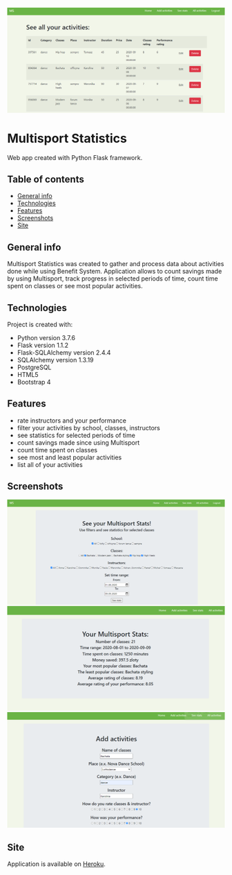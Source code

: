 ![tekst alternatywny](https://github.com/kamilaurbanczyk/multisport-statistics/blob/github/images/1.png)

# Multisport Statistics 
Web app created with Python Flask framework. 
## Table of contents
* [General info](#general-info)
* [Technologies](#technologies)
* [Features](#features)
* [Screenshots](#screenshots)
* [Site](#launch)

## General info
Multisport Statistics was created to gather and process data about activities done while using Benefit System. Application allows to count savings made by using Multisport, 
track progress in selected periods of time, count time spent on classes or see most popular activities. 

## Technologies
Project is created with:
* Python version 3.7.6
* Flask version 1.1.2
* Flask-SQLAlchemy version 2.4.4
* SQLAlchemy version 1.3.19
* PostgreSQL
* HTML5
* Bootstrap 4


## Features
* rate instructors and your performance
* filter your activities by school, classes, instructors
* see statistics for selected periods of time
* count savings made since using Multisport
* count time spent on classes
* see most and least popular activities
* list all of your activities

## Screenshots
![Filters](https://github.com/kamilaurbanczyk/multisport-statistics/blob/github/images/3.png)
![See stats](https://github.com/kamilaurbanczyk/multisport-statistics/blob/github/images/4.png)
![Add activity](https://github.com/kamilaurbanczyk/multisport-statistics/blob/github/images/2.png)

## Site
Application is available on [Heroku](https://multisportstats.herokuapp.com/).
